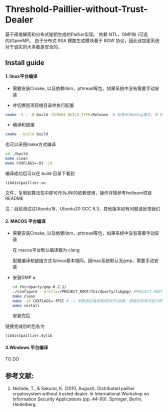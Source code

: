 # Threshold-Paillier-without-Trust-Dealer
基于阈值解密和分布式秘钥生成的Pailliar实现。
依赖 NTL，GMP和 (可选的)OpenMP。
由于分布式 RSA 模数生成模块基于 BGW 协议，因此该加密系统对于诚实的大多数是安全的。

## Install guide

#### 1. linux平台编译
- 需要安装Cmake,  以及依赖libm，pthread等包，如果系统中没有需要手动安装

- 并切换到项目根目录并执行配置
```bash
cmake -S . -B build -DCMAKE_BUILD_TYPE=Release  # 如需采用debug模式，将 Release替换为Debug
```
- 编译和链接
```bash
cmake --build build
```

也可以采用make方式编译

```bash
cd ./build
make clean
make CXXFLAGS=-O3 -j4
```

编译成功后可以在 build 目录下看到

```shell
libdistpaillier.so
```

文件，复制到算法包中即可作为JNI的依赖使用，操作详情参考fedlearn项目README

注：目前测试过Ubuntu18、Ubuntu20  GCC 9.3，其他版本如有问题请反馈我们



#### 2. MACOS 平台编译

- 需要安装Cmake,  以及依赖libm，pthread等包，如果系统中没有需要手动安装

  在 macos平台默认编译器为 clang

  配置编译和链接方式与linux基本相同，因mac系统默认无gmp，需要手动安装

- 安装GMP
  a. 
  ```bash
  cd thirdparty/gmp-6.2.1/
  ./configure --prefix=/PROJECT_ROOT/thirdparty/libgmp/ #PROJECT_ROOT指用户根目录
  make clean
  make -j8 CXXFLAGS=-fPIC # -j 参数指定编译使用的CPU核数，根据实际情况自行修改
  make install
  ```
  
  安装完后

链接完成后的包名为
```shell
libdistpaillier.dylib
```


#### 3.Windows 平台编译

 TO DO

## 参考文献: 
1. Nishide, T., & Sakurai, K. (2010, August). Distributed paillier cryptosystem without trusted dealer. In International Workshop on Information Security Applications (pp. 44-60). Springer, Berlin, Heidelberg.

